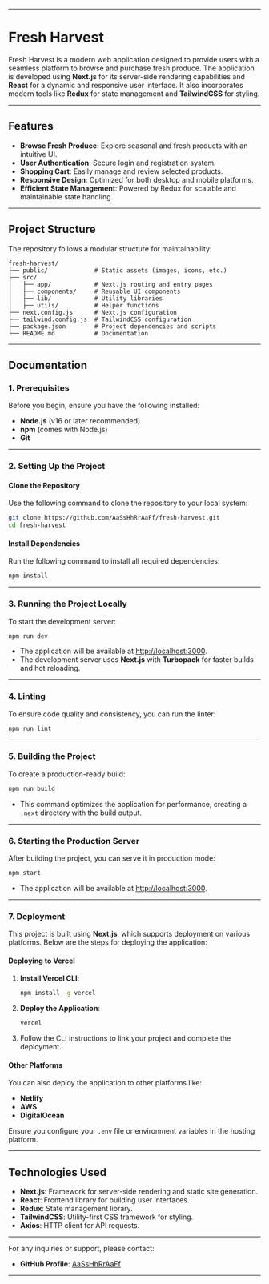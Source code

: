 
---

# Fresh Harvest

Fresh Harvest is a modern web application designed to provide users with a seamless platform to browse and purchase fresh produce. The application is developed using **Next.js** for its server-side rendering capabilities and **React** for a dynamic and responsive user interface. It also incorporates modern tools like **Redux** for state management and **TailwindCSS** for styling.

---

## Features

- **Browse Fresh Produce**: Explore seasonal and fresh products with an intuitive UI.
- **User Authentication**: Secure login and registration system.
- **Shopping Cart**: Easily manage and review selected products.
- **Responsive Design**: Optimized for both desktop and mobile platforms.
- **Efficient State Management**: Powered by Redux for scalable and maintainable state handling.

---

## Project Structure

The repository follows a modular structure for maintainability:

```
fresh-harvest/
├── public/             # Static assets (images, icons, etc.)
├── src/
│   ├── app/            # Next.js routing and entry pages
│   ├── components/     # Reusable UI components
│   ├── lib/            # Utility libraries
│   ├── utils/          # Helper functions
├── next.config.js      # Next.js configuration
├── tailwind.config.js  # TailwindCSS configuration
├── package.json        # Project dependencies and scripts
└── README.md           # Documentation
```

---

## Documentation

### **1. Prerequisites**
Before you begin, ensure you have the following installed:
- **Node.js** (v16 or later recommended)
- **npm** (comes with Node.js)
- **Git**

---

### **2. Setting Up the Project**

#### Clone the Repository
Use the following command to clone the repository to your local system:
```bash
git clone https://github.com/AaSsHhRrAaFf/fresh-harvest.git
cd fresh-harvest
```

#### Install Dependencies
Run the following command to install all required dependencies:
```bash
npm install
```

---

### **3. Running the Project Locally**

To start the development server:
```bash
npm run dev
```

- The application will be available at [http://localhost:3000](http://localhost:3000).
- The development server uses **Next.js** with **Turbopack** for faster builds and hot reloading.

---

### **4. Linting**

To ensure code quality and consistency, you can run the linter:
```bash
npm run lint
```

---

### **5. Building the Project**

To create a production-ready build:
```bash
npm run build
```

- This command optimizes the application for performance, creating a `.next` directory with the build output.

---

### **6. Starting the Production Server**

After building the project, you can serve it in production mode:
```bash
npm start
```

- The application will be available at [http://localhost:3000](http://localhost:3000).

---

### **7. Deployment**

This project is built using **Next.js**, which supports deployment on various platforms. Below are the steps for deploying the application:

#### **Deploying to Vercel**
1. **Install Vercel CLI**:
   ```bash
   npm install -g vercel
   ```
2. **Deploy the Application**:
   ```bash
   vercel
   ```
3. Follow the CLI instructions to link your project and complete the deployment.

#### **Other Platforms**
You can also deploy the application to other platforms like:
- **Netlify**
- **AWS**
- **DigitalOcean**

Ensure you configure your `.env` file or environment variables in the hosting platform.

---

## Technologies Used

- **Next.js**: Framework for server-side rendering and static site generation.
- **React**: Frontend library for building user interfaces.
- **Redux**: State management library.
- **TailwindCSS**: Utility-first CSS framework for styling.
- **Axios**: HTTP client for API requests.

---







For any inquiries or support, please contact:
- **GitHub Profile**: [AaSsHhRrAaFf](https://github.com/AaSsHhRrAaFf)

---
